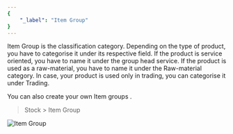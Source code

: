 ```yaml
---
{
	"_label": "Item Group"
}
---
```


Item Group is the classification category. Depending on the type of product, you have to categorise it under its respective field. If the product is service oriented, you have to name it under the group head service. If the product is used as a raw-material, you have to name it under the Raw-material category. In case, your product is used only in trading, you can categorise it under Trading. 

You can also create your own Item groups .

> Stock > Item Group


![Item Group](img/item-group-tree.png)

